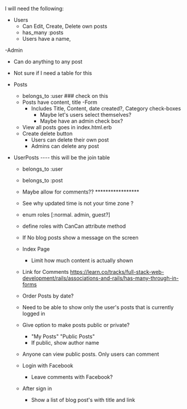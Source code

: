 I will need the following:
- Users
  - Can Edit, Create, Delete own posts
  - has_many :posts
  - Users have a name, 

-Admin
  - Can do anything to any post
  - Not sure if I need a table for this

- Posts
  - belongs_to :user ### check on this
  - Posts have content, title
  -Form
    - Includes Title, Content, date created?, Category check-boxes
      - Maybe let's users select themselves?
      - Maybe have an admin check box?
  - View all posts goes in index.html.erb
  - Create delete button
    - Users can delete their own post
    - Admins can delete any post

- UserPosts    ---- this will be the join table
  - belongs_to :user
  - belongs_to :post




  - Maybe allow for comments?? *****************

  - See why updated time is not your time zone ?


  - enum roles [:normal. admin, guest?]

  - define roles with CanCan attribute method

  - If No blog posts show a message on the screen

  - Index Page
    - Limit how much content is actually shown

  - Link for Comments
  https://learn.co/tracks/full-stack-web-development/rails/associations-and-rails/has-many-through-in-forms


  - Order Posts by date?

  - Need to be able to show only the user's posts that is currently logged in

  - Give option to make posts public or private?
    - "My Posts" "Public Posts"
    - If public, show author name

  - Anyone can view public posts. Only users can comment

  - Login with Facebook
    - Leave comments with Facebook? 

  - After sign in
    - Show a list of blog post's with title and link






















